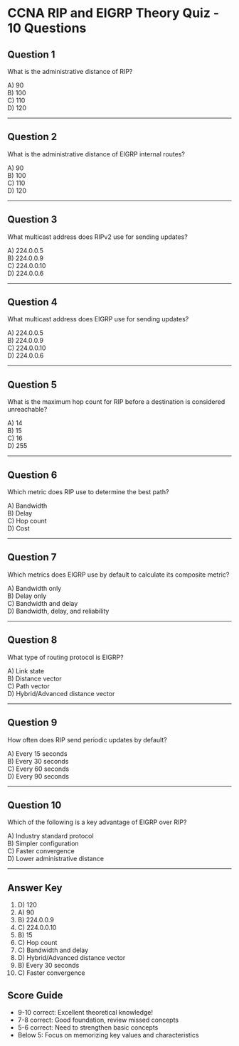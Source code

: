 # CCNA RIP and EIGRP Theory Quiz - 10 Questions

## Question 1
What is the administrative distance of RIP?

A) 90  
B) 100  
C) 110  
D) 120  

---

## Question 2
What is the administrative distance of EIGRP internal routes?

A) 90  
B) 100  
C) 110  
D) 120  

---

## Question 3
What multicast address does RIPv2 use for sending updates?

A) 224.0.0.5  
B) 224.0.0.9  
C) 224.0.0.10  
D) 224.0.0.6  

---

## Question 4
What multicast address does EIGRP use for sending updates?

A) 224.0.0.5  
B) 224.0.0.9  
C) 224.0.0.10  
D) 224.0.0.6  

---

## Question 5
What is the maximum hop count for RIP before a destination is considered unreachable?

A) 14  
B) 15  
C) 16  
D) 255  

---

## Question 6
Which metric does RIP use to determine the best path?

A) Bandwidth  
B) Delay  
C) Hop count  
D) Cost  

---

## Question 7
Which metrics does EIGRP use by default to calculate its composite metric?

A) Bandwidth only  
B) Delay only  
C) Bandwidth and delay  
D) Bandwidth, delay, and reliability  

---

## Question 8
What type of routing protocol is EIGRP?

A) Link state  
B) Distance vector  
C) Path vector  
D) Hybrid/Advanced distance vector  

---

## Question 9
How often does RIP send periodic updates by default?

A) Every 15 seconds  
B) Every 30 seconds  
C) Every 60 seconds  
D) Every 90 seconds  

---

## Question 10
Which of the following is a key advantage of EIGRP over RIP?

A) Industry standard protocol  
B) Simpler configuration  
C) Faster convergence  
D) Lower administrative distance  

---

## Answer Key
1. D) 120
2. A) 90  
3. B) 224.0.0.9
4. C) 224.0.0.10
5. B) 15
6. C) Hop count
7. C) Bandwidth and delay
8. D) Hybrid/Advanced distance vector
9. B) Every 30 seconds
10. C) Faster convergence

## Score Guide
- 9-10 correct: Excellent theoretical knowledge!
- 7-8 correct: Good foundation, review missed concepts
- 5-6 correct: Need to strengthen basic concepts
- Below 5: Focus on memorizing key values and characteristics